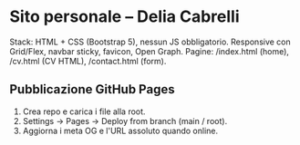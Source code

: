 
# Sito personale – Delia Cabrelli
Stack: HTML + CSS (Bootstrap 5), nessun JS obbligatorio. Responsive con Grid/Flex, navbar sticky, favicon, Open Graph.
Pagine: /index.html (home), /cv.html (CV HTML), /contact.html (form).

## Pubblicazione GitHub Pages
1. Crea repo e carica i file alla root.
2. Settings → Pages → Deploy from branch (main / root).
3. Aggiorna i meta OG e l'URL assoluto quando online.
